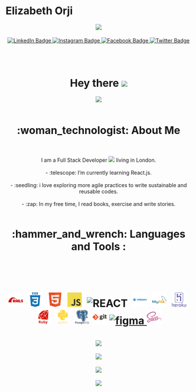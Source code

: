# Elizabeth Orji
<div id="header" align="center">
 <kbd> <img src='https://media.giphy.com/media/ZSZTGUtpQr0u7cfveB/giphy.gif' width="100"> </kbd>
</div>
<br>
<div id="badges" align="center">
<a href="https://www.linkedin.com/in/elizabeth-orji/">
  <img src="https://img.shields.io/badge/LinkedIn-blue?style=for-the-badge&logo=linkedin&logoColor=white" alt="LinkedIn Badge"/>
</a>
   <a href="https://www.instagram.com/lizzy_orji">
    <img src="https://img.shields.io/badge/Instagram-red?style=for-the-badge&logo=instagram&logoColor=white" alt="Instagram Badge"/>
  </a>
  <a href="https://www.facebook.com/lizzy.orji">
    <img src="https://img.shields.io/badge/Facebook-blue?style=for-the-badge&logo=facebook&logoColor=white" alt="Facebook Badge"/>
  </a>
  <a href="https://twitter.com/Lizzy_Orji">
    <img src="https://img.shields.io/badge/Twitter-blue?style=for-the-badge&logo=twitter&logoColor=white" alt="Twitter Badge"/>
  </a>
</div>
<br>
<div id="views" align="center">
<img src="https://komarev.com/ghpvc/?username=LizzyOrji123&style=flat-square&color=blue" alt=""/>
</div> 
<br>
<div id="views" align="center">
<h1>
  Hey there
  <img src="https://media.giphy.com/media/hvRJCLFzcasrR4ia7z/giphy.gif" width="30px"/>
</h1>
</div> 

<div id="middle" align="center">
 <kbd> <img src='https://media2.giphy.com/media/v1.Y2lkPTc5MGI3NjExYjQ4MDZiZjAzODEwODJhYThlZjNhMmYxNTlkN2VjOTVkYTJkMzcwNCZjdD1n/J3KCHKTEqkZuxAW6OQ/giphy.gif' width="400"> </kbd>
</div>
<div id="about" align="center" >
 <br>
  <strong> <h1> :woman_technologist: About Me</h1> </strong>
  <br>
  <br>
  I am a Full Stack Developer <img src="https://media.giphy.com/media/WUlplcMpOCEmTGBtBW/giphy.gif" width="30"> living in London.
  <br>
  <br>
  - :telescope: I’m currently learning React.js.
  <br>
  <br>
  - :seedling: i love exploring more agile practices to write sustainable and reusable codes.
  <br>
  <br>
  - :zap: In my free time, I read books, exercise and write stories.
</div>
<div id="tools" align="center">
  <br>
  <strong> <h1> :hammer_and_wrench: Languages and Tools : <h1/> </strong>
  <br>
  <br>
  <img src="https://github.com/devicons/devicon/blob/master/icons/rails/rails-plain-wordmark.svg" title="RAILS" alt="RAILS" width="40" height="40"/>&nbsp;
  <img src="https://github.com/devicons/devicon/blob/master/icons/css3/css3-plain-wordmark.svg"  title="CSS3" alt="CSS" width="40" height="40"/>&nbsp;
  <img src="https://github.com/devicons/devicon/blob/master/icons/html5/html5-original.svg" title="HTML5" alt="HTML" width="40" height="40"/>&nbsp;
  <img src="https://github.com/devicons/devicon/blob/master/icons/javascript/javascript-original.svg" title="JavaScript" alt="JavaScript" width="40" height="40"/>&nbsp;
  <img src="https://github.com/devicons/devicon/blob/master/icons/react/react-plain-wordmark.svg" title="REACT" alt="REACT" width="40" height="40"/>&nbsp;
  <img src="https://github.com/devicons/devicon/blob/master/icons/webpack/webpack-original-wordmark.svg" title="WEBPACK"  alt="WEBPACK" width="40" height="40"/>&nbsp;
  <img src="https://github.com/devicons/devicon/blob/master/icons/mysql/mysql-original-wordmark.svg" title="MySQL"  alt="MySQL" width="40" height="40"/>&nbsp;
  <img src="https://github.com/devicons/devicon/blob/master/icons/heroku/heroku-original-wordmark.svg" title="HEROKU"  alt="HEROKU" width="40" height="40"/>&nbsp;
  <img src="https://github.com/devicons/devicon/blob/master/icons/ruby/ruby-plain-wordmark.svg" title="RUBY" alt="RUBY" width="40" height="40"/>&nbsp;
  <img src="https://github.com/devicons/devicon/blob/master/icons/python/python-plain-wordmark.svg" title="PYTHON" alt="PYTHON" width="40" height="40"/>&nbsp;
  <img src="https://github.com/devicons/devicon/blob/master/icons/postgresql/postgresql-original-wordmark.svg" title="POSTGRESQL" **alt="POSTGRESQL" width="40" height="40"/>
  <img src="https://github.com/devicons/devicon/blob/master/icons/git/git-original-wordmark.svg" title="Git" **alt="Git" width="40" height="40"/>
   <a href="https://www.figma.com/" target="_blank" rel="noreferrer"> <img src="https://www.vectorlogo.zone/logos/figma/figma-icon.svg" alt="figma" width="40" height="40"/> </a>
   <a href="https://sass-lang.com" target="_blank" rel="noreferrer"> <img src="https://raw.githubusercontent.com/devicons/devicon/master/icons/sass/sass-original.svg" alt="sass" width="40" height="40"/> </a>
</div>
<div id="stats" align="center">
 <br>
<img src="https://github-readme-stats.vercel.app/api/?username=LizzyOrji123&count_private=true&theme=tokyonight&showicons=true"/>
 <br>
 <br>
<img src="https://github-readme-stats.vercel.app/api/top-langs/?username=LizzyOrji123&langs_count=5&theme=tokyonight"/>
 <br>
 <br>
<img src="http://github-readme-streak-stats.herokuapp.com?user=LizzyOrji123&theme=tokyonight"/>
<br>
 <br>
<img src="https://github-profile-trophy.vercel.app/?username=LizzyOrji123"/>
</div>
